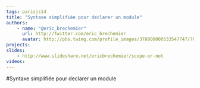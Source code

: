 ```yaml
---
tags: parisjs14
title: "Syntaxe simplifiée pour declarer un module"
authors:
    - name: "@eric_brechemier"
      url: http://twitter.com/eric_brechemier
      avatar: http://pbs.twimg.com/profile_images/378800000533547747/7063896533ae739a07c3f68fc7948657_bigger.jpeg
projects:
slides:
    - http://www.slideshare.net/ericbrechemier/scope-or-not
videos:
---
```

#Syntaxe simplifiée pour declarer un module
